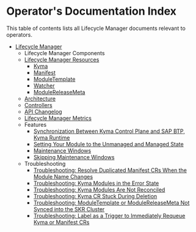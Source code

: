 # Operator's Documentation Index

This table of contents lists all Lifecycle Manager documents relevant to operators.

* [Lifecycle Manager](../../README.md)
  * Lifecycle Manager Components
  * [Lifecycle Manager Resources](../contributor/resources/README.md)
    * [Kyma](../contributor/resources/01-kyma.md)
    * [Manifest](../contributor/resources/02-manifest.md)
    * [ModuleTemplate](../contributor/resources/03-moduletemplate.md)
    * [Watcher](../contributor/resources/04-watcher.md)
    * [ModuleReleaseMeta](../contributor/resources/05-modulereleasemeta.md)
  * [Architecture](../contributor/01-architecture.md)
  * [Controllers](../contributor/02-controllers.md)
  * [API Changelog](../contributor/05-api-changelog.md)
  * [Lifecycle Manager Metrics](../contributor/09-metrics.md)
  * Features
    * [Synchronization Between Kyma Control Plane and SAP BTP, Kyma Runtime](../contributor/08-kcp-skr-synchronization.md)
    * [Setting Your Module to the Unmanaged and Managed State](../user/02-unmanaging-modules.md)
    * [Maintenance Windows](../contributor/10-maintenance-windows.md)
    * [Skipping Maintenance Windows](../user/03-skipping-maintenance-windows.md)
  * Troubleshooting
    * [Troubleshooting: Resolve Duplicated Manifest CRs When the Module Name Changes](https://github.tools.sap/kyma/documentation/blob/main/kyma-internal/support/on-call-guides/skr-4/lifecycle-manager/troubleshooting/resolve-duplicated-manifest-crs.md)
    * [Troubleshooting: Kyma Modules in the Error State](https://github.tools.sap/kyma/documentation/blob/main/kyma-internal/support/on-call-guides/skr-4/lifecycle-manager/troubleshooting/general-troubleshooting-workflow.md)
    * [Troubleshooting: Kyma Modules Are Not Reconciled](https://github.tools.sap/kyma/documentation/blob/main/kyma-internal/support/on-call-guides/skr-4/lifecycle-manager/troubleshooting/module-not-being-reconciled.md)
    * [Troubleshooting: Kyma CR Stuck During Deletion](https://github.tools.sap/kyma/documentation/blob/main/kyma-internal/support/on-call-guides/skr-4/lifecycle-manager/troubleshooting/kyma-stuck-during-deletion.md)
    * [Troubleshooting: ModuleTemplate or ModuleReleaseMeta Not Synced into the SKR Cluster](https://github.tools.sap/kyma/documentation/blob/main/kyma-internal/support/on-call-guides/skr-4/lifecycle-manager/troubleshooting/moduletemplate-or-modulereleasemeta-not-synced-to-skr.mdcrs.md)
    * [Troubleshooting: Label as a Trigger to Immediately Requeue Kyma or Manifest CRs](https://github.tools.sap/kyma/documentation/blob/main/kyma-internal/support/on-call-guides/skr-4/lifecycle-manager/troubleshooting/reconcile-klm-resources-with-label.md)
